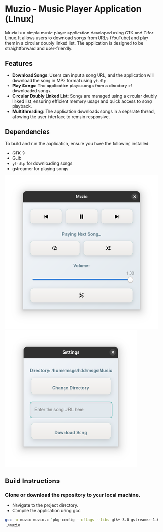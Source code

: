 # Muzio - Music Player Application (Linux)

Muzio is a simple music player application developed using GTK and C for Linux. It allows users to download songs from URLs (YouTube) and play them in a circular doubly linked list. The application is designed to be straightforward and user-friendly.

## Features

- **Download Songs**: Users can input a song URL, and the application will download the song in MP3 format using `yt-dlp`.
- **Play Songs**: The application plays songs from a directory of downloaded songs.
- **Circular Doubly Linked List**: Songs are managed using a circular doubly linked list, ensuring efficient memory usage and quick access to song playback.
- **Multithreading**: The application downloads songs in a separate thread, allowing the user interface to remain responsive.

## Dependencies

To build and run the application, ensure you have the following installed:

- GTK 3
- GLib
- `yt-dlp` for downloading songs
- gstreamer for playing songs

![main window](mainwindow.png)
![setting window](settingwindow.png)

## Build Instructions
### Clone or download the repository to your local machine.

- Navigate to the project directory.
- Compile the application using gcc:

```bash
gcc -o muzio muzio.c `pkg-config --cflags --libs gtk+-3.0 gstreamer-1.0`
./muzio

